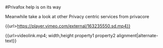 #Privafox help is on its way

Meanwhile take a look at other Privacy centric services from privacore  

{{url>https://player.vimeo.com/external/163235550.sd.mp4}}

{{url>videolink.mp4; width,height property1 property2 alignment|alternate-text}}


